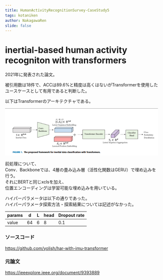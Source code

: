 ```yaml
---
title: HumanActivityRecognitionSurvey-CaseStudy5
tags: kotaniken
author: NakagawaRen
slide: false
---
```

# inertial-based human activity recogniton with transformers

2021年に発表された論文。  

被引用数は18件で、ACCは89.6%と精度は高くはないがTransformerを使用したユースケースとして有用であると判断した。  

以下はTransformerのアーキテクチャである。  

![image.png](image/2o4aQ8Fc7s.png)  

前処理について、  
Conv．Backboneでは、4層の畳み込み層（活性化関数はGERU）で埋め込みを行う。  
それにBERTと同じxclsを加え、  
位置エンコーディングは学習可能な埋め込みを用いている。  

ハイパーパラメータは以下の通りであった。  
ハイパーパラメータ探索方法・探索結果については記述がなかった。  

|params|d|L|head|Dropout rate|  
|------|-|-|----|------------|  
|value |64|6 |8 |     0.1    |  

### ソースコード

https://github.com/yolish/har-with-imu-transformer  

### 元論文
https://ieeexplore.ieee.org/document/9393889  
